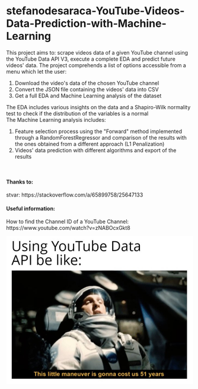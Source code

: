 # stefanodesaraca-YouTube-Videos-Data-Prediction-with-Machine-Learning
This project aims to: scrape videos data of a given YouTube channel using the YouTube Data API V3, execute a complete EDA and predict future videos' data.
The project comprehends a list of options accessible from a menu which let the user:
1. Download the video's data of the chosen YouTube channel
2. Convert the JSON file containing the videos' data into CSV
3. Get a full EDA and Machine Learning analysis of the dataset

The EDA includes various insights on the data and a Shapiro-Wilk normality test to check if the distribution of the variables is a normal\
The Machine Learning analysis includes:
1. Feature selection process using the "Forward" method implemented through a RandomForestRegressor and comparison of the results with the ones obtained from a different approach (L1 Penalization)
2. Videos' data prediction with different algorithms and export of the results


<br>

<h4>Thanks to:</h4>
stvar: https://stackoverflow.com/a/65899758/25647133

<h4>Useful information:</h4>
How to find the Channel ID of a YouTube Channel: https://www.youtube.com/watch?v=zNABOcxGkt8


![YT Data API Meme](YouTubeDataAPIBeLike.jpg)
